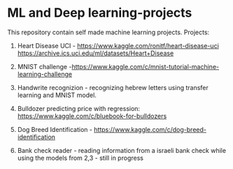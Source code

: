 # ML and Deep learning-projects
This repository contain self made machine learning projects.
Projects:

1. Heart Disease UCI - https://www.kaggle.com/ronitf/heart-disease-uci
   https://archive.ics.uci.edu/ml/datasets/Heart+Disease
   
2. MNIST challenge -https://www.kaggle.com/c/mnist-tutorial-machine-learning-challenge

3. Handwrite recognizion - recognizing hebrew letters using transfer learning and MNIST model.

4. Bulldozer predicting price with regression:
 https://www.kaggle.com/c/bluebook-for-bulldozers

5. Dog Breed Identification - https://www.kaggle.com/c/dog-breed-identification

6. Bank check reader  - reading information from a israeli bank check while using the models from 2,3 - still in progress
